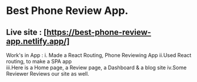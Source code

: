 # Best Phone Review App.

## Live site : [https://best-phone-review-app.netlify.app/]

Work's in App : i. Made a React Routing, Phone Reviewing App
ii.Used React routing, to make a SPA app  
iii.Here is a Home page, a Review page, a Dashboard & a blog site
iv.Some Reviewer Reviews our site as well.
